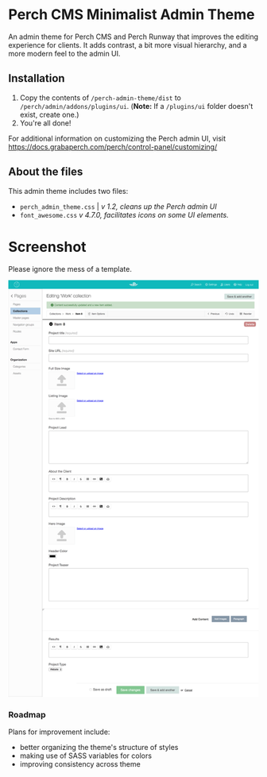 # Perch CMS Minimalist Admin Theme

An admin theme for Perch CMS and Perch Runway that improves the editing experience for clients. It adds contrast, a bit more visual hierarchy, and a more modern feel to the admin UI. 


## Installation

 1. Copy the contents of `/perch-admin-theme/dist` to `/perch/admin/addons/plugins/ui`. (**Note:** If a `/plugins/ui` folder doesn't exist, create one.)
 2. You're all done!

For additional information on customizing the Perch admin UI, visit https://docs.grabaperch.com/perch/control-panel/customizing/

## About the files
This admin theme includes two files:

 - `perch_admin_theme.css` | *v 1.2, cleans up the Perch admin UI*
 - `font_awesome.css` *v 4.7.0, facilitates icons on some UI elements.*


# Screenshot

Please ignore the mess of a template. 

![Screenshot of admin theme](https://github.com/garyriverson/perch-admin-theme/blob/master/screenshot.png)

### Roadmap

Plans for improvement include:
- better organizing the theme's structure of styles
- making use of SASS variables for colors 
- improving consistency across theme




